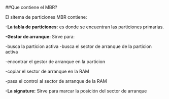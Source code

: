 ##Que contiene el MBR?

El sitema de particiones MBR contiene:  

**-La tabla de particiones:**  es donde se encuentran las particiones primarias.

**-Gestor de arranque:** Sirve para:

-busca la particion activa -busca el sector de arranque de la particion activa  

-encontrar el gestor de arranque en la particion  

-copiar el sector de arranque en la RAM  

-pasa el control al sector de arranque de la RAM

**-La signature:** Sirve para marcar la posición del sector de arranque
